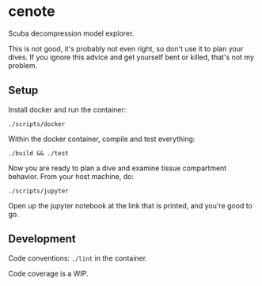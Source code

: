 cenote
======

Scuba decompression model explorer.

This is not good, it's probably not even right, so don't use it to plan your dives.
If you ignore this advice and get yourself bent or killed, that's not my problem.

## Setup

Install docker and run the container:

```
./scripts/docker
```

Within the docker container, compile and test everything:

```
./build && ./test
```

Now you are ready to plan a dive and examine tissue compartment behavior. 
From your host machine, do:

```
./scripts/jupyter
```

Open up the jupyter notebook at the link that is printed, and you're good to go.

## Development

Code conventions: `./lint` in the container.

Code coverage is a WIP.
